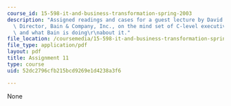 ```yaml
---
course_id: 15-598-it-and-business-transformation-spring-2003
description: "Assigned readings and cases for a guest lecture by David Shpilberg,\
  \ Director, Bain & Company, Inc., on the mind set of C-level executives toward IT,\
  \ and what Bain is doing\r\nabout it."
file_location: /coursemedia/15-598-it-and-business-transformation-spring-2003/52dc2796cfb215bcd9269e1d4238a3f6_assignment10.pdf
file_type: application/pdf
layout: pdf
title: Assignment 11
type: course
uid: 52dc2796cfb215bcd9269e1d4238a3f6

---
```

None